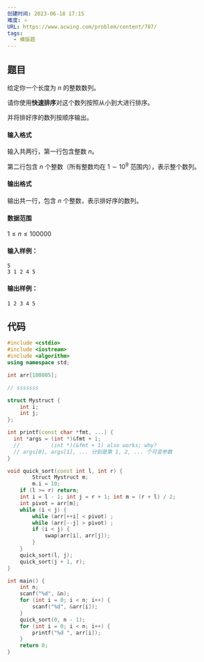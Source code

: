 ```yaml
---
创建时间: 2023-06-18 17:15
难度: ⭐️
URL: https://www.acwing.com/problem/content/787/
tags:
  - 模版题
---
```


## 题目

给定你一个长度为 $n$ 的整数数列。

请你使用**快速排序**对这个数列按照从小到大进行排序。

并将排好序的数列按顺序输出。
#### 输入格式

输入共两行，第一行包含整数 $n$。

第二行包含 $n$ 个整数（所有整数均在 $1 \sim 10^9$ 范围内），表示整个数列。

#### 输出格式

输出共一行，包含 $n$ 个整数，表示排好序的数列。

#### 数据范围

$1 \le n \le 100000$

#### 输入样例：

```
5
3 1 2 4 5
```

#### 输出样例：

```
1 2 3 4 5
```

## 代码

```cpp
#include <cstdio>
#include <iostream>
#include <algorithm>
using namespace std;

int arr[100005];

// sssssss

struct Mystruct {
	int i;
	int j;
};

int printf(const char *fmt, ...) {
  int *args = (int *)&fmt + 1;
  //          (int *)(&fmt + 1) also works; why?
  // args[0], args[1], ... 分别是第 1, 2, ... 个可变参数
}

void quick_sort(const int l, int r) {
		Struct Mystruct m;
		m.i = 10;
    if (l >= r) return;
    int i = l - 1; int j = r + 1; int m = (r + l) / 2;
    int pivot = arr[m];
    while (i < j) {
        while (arr[++i] < pivot) ;
        while (arr[--j] > pivot) ;
        if (i < j) {
            swap(arr[i], arr[j]);
        }
    }
    quick_sort(l, j);
    quick_sort(j + 1, r);
}

int main() {
    int n;
    scanf("%d", &n);
    for (int i = 0; i < n; i++) {
        scanf("%d", &arr[i]);
    }
    quick_sort(0, n - 1);
    for (int i = 0; i < n; i++) {
        printf("%d ", arr[i]);
    }
    return 0;
}

```
